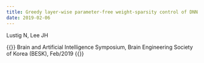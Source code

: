 ```yaml
---
title: Greedy layer-wise parameter-free weight-sparsity control of DNN for classification of fMRI data
date: 2019-02-06
---
```


Lustig N, Lee JH

{{<format bright-green>}}
Brain and Artificial Intelligence Symposium, Brain Engineering Society of Korea (BESK), Feb/2019
{{</format>}}
